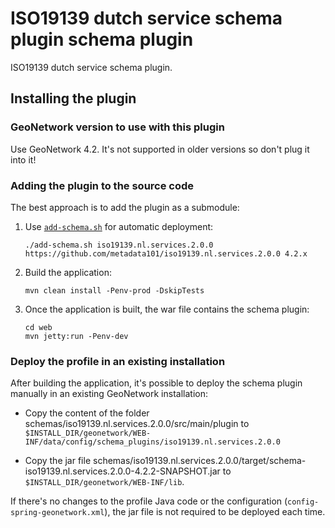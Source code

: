 # ISO19139 dutch service schema plugin schema plugin

ISO19139 dutch service schema plugin.

## Installing the plugin

### GeoNetwork version to use with this plugin

Use GeoNetwork 4.2. It's not supported in older versions so don't plug it into it!

### Adding the plugin to the source code


The best approach is to add the plugin as a submodule:

1. Use [`add-schema.sh`](https://github.com/geonetwork/core-geonetwork/blob/4.2.x/add-schema.sh) for automatic deployment:

   ```
   ./add-schema.sh iso19139.nl.services.2.0.0 https://github.com/metadata101/iso19139.nl.services.2.0.0 4.2.x
   ```

2. Build the application:

   ```
   mvn clean install -Penv-prod -DskipTests
   ```

3. Once the application is built, the war file contains the schema plugin:

   ```
   cd web
   mvn jetty:run -Penv-dev
   ```

### Deploy the profile in an existing installation

After building the application, it's possible to deploy the schema plugin manually in an existing GeoNetwork installation:

- Copy the content of the folder schemas/iso19139.nl.services.2.0.0/src/main/plugin to `$INSTALL_DIR/geonetwork/WEB-INF/data/config/schema_plugins/iso19139.nl.services.2.0.0`

- Copy the jar file schemas/iso19139.nl.services.2.0.0/target/schema-iso19139.nl.services.2.0.0-4.2.2-SNAPSHOT.jar to `$INSTALL_DIR/geonetwork/WEB-INF/lib`.

If there's no changes to the profile Java code or the configuration (`config-spring-geonetwork.xml`), the jar file is not required to be deployed each time.
